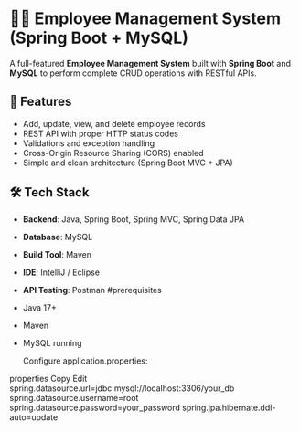 
# 🧑‍💼 Employee Management System (Spring Boot + MySQL)

A full-featured **Employee Management System** built with **Spring Boot** and **MySQL** to perform complete CRUD operations with RESTful APIs.

## 🚀 Features

- Add, update, view, and delete employee records
- REST API with proper HTTP status codes
- Validations and exception handling
- Cross-Origin Resource Sharing (CORS) enabled
- Simple and clean architecture (Spring Boot MVC + JPA)

## 🛠️ Tech Stack

- **Backend**: Java, Spring Boot, Spring MVC, Spring Data JPA
- **Database**: MySQL
- **Build Tool**: Maven
- **IDE**: IntelliJ / Eclipse
- **API Testing**: Postman
#prerequisites 
- Java 17+
- Maven
- MySQL running

  Configure application.properties:

properties
Copy
Edit
spring.datasource.url=jdbc:mysql://localhost:3306/your_db
spring.datasource.username=root
spring.datasource.password=your_password
spring.jpa.hibernate.ddl-auto=update
